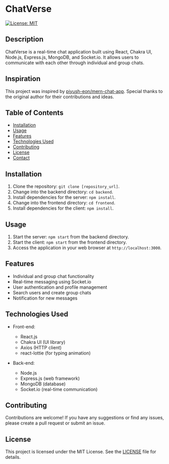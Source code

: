 # ChatVerse

[![License: MIT](https://img.shields.io/badge/License-MIT-yellow.svg)](https://opensource.org/licenses/MIT)

## Description

ChatVerse is a real-time chat application built using React, Chakra UI, Node.js, Express.js, MongoDB, and Socket.io. It allows users to communicate with each other through individual and group chats.

## Inspiration

This project was inspired by [piyush-eon/mern-chat-app](https://github.com/piyush-eon/mern-chat-app). Special thanks to the original author for their contributions and ideas.

## Table of Contents

- [Installation](#installation)
- [Usage](#usage)
- [Features](#features)
- [Technologies Used](#technologies-used)
- [Contributing](#contributing)
- [License](#license)
- [Contact](#contact)

## Installation

1. Clone the repository: `git clone [repository_url]`.
2. Change into the backend directory: `cd backend`.
3. Install dependencies for the server: `npm install`.
4. Change into the frontend directory: `cd frontend`.
5. Install dependencies for the client: `npm install`.

## Usage

1. Start the server: `npm start` from the backend directory.
2. Start the client: `npm start` from the frontend directory.
3. Access the application in your web browser at `http://localhost:3000`.

## Features

- Individual and group chat functionality
- Real-time messaging using Socket.io
- User authentication and profile management
- Search users and create group chats
- Notification for new messages

## Technologies Used

- Front-end:

  - React.js
  - Chakra UI (UI library)
  - Axios (HTTP client)
  - react-lottie (for typing animation)

- Back-end:
  - Node.js
  - Express.js (web framework)
  - MongoDB (database)
  - Socket.io (real-time communication)

## Contributing

Contributions are welcome! If you have any suggestions or find any issues, please create a pull request or submit an issue.

## License

This project is licensed under the MIT License. See the [LICENSE](LICENSE) file for details.
